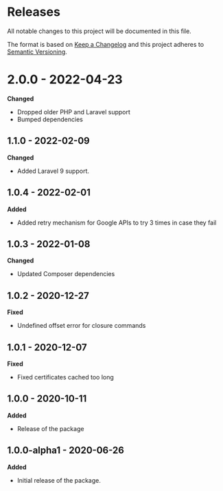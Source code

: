 # Releases
All notable changes to this project will be documented in this file.

The format is based on [Keep a Changelog](http://keepachangelog.com/en/1.0.0/)
and this project adheres to [Semantic Versioning](http://semver.org/spec/v2.0.0.html).

# 2.0.0 - 2022-04-23

**Changed**

- Dropped older PHP and Laravel support
- Bumped dependencies

## 1.1.0 - 2022-02-09

**Changed**

- Added Laravel 9 support.

## 1.0.4 - 2022-02-01

**Added**

- Added retry mechanism for Google APIs to try 3 times in case they fail

## 1.0.3 - 2022-01-08

**Changed**

- Updated Composer dependencies

## 1.0.2 - 2020-12-27

**Fixed**

- Undefined offset error for closure commands

## 1.0.1 - 2020-12-07

**Fixed**

- Fixed certificates cached too long

## 1.0.0 - 2020-10-11

**Added**

- Release of the package

## 1.0.0-alpha1 - 2020-06-26

**Added**

- Initial release of the package.
